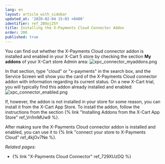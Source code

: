 ```yaml
---
lang: en
layout: article_with_sidebar
updated_at: '2020-02-04 15:03 +0400'
identifier: ref_2BXoj25Y
title: Installing the X-Payments Cloud Connector Addon
order: 200
published: true
---
```

You can find out whether the X-Payments Cloud connector addon is installed and enabled in your X-Cart 5 store by checking the section **My addons** of your X-Cart store Admin area:
![xpc_connector_myaddons.png]({{site.baseurl}}/attachments/ref_2BXoj25Y/xpc_connector_myaddons.png)

In that section, type "cloud" or "x-payments" in the search box, and the Service Screen will show you the card of the X-Payments Cloud connector addon with information regarding its current status. On a new X-Cart trial, you will typically find this addon already installed and enabled:
![xpc_connector_enabled.png]({{site.baseurl}}/attachments/ref_2BXoj25Y/xpc_connector_enabled.png)

If, however, the addon is not installed in your store for some reason, you can install it from the X-Cart App Store. To install the addon, follow the instructions from the section {% link "Installing Addons from the X-Cart App Store" ref_Vn1mMUw9 %}.

After making sure the X-Payments Cloud connector addon is installed and enabled, you can use it to {% link "connect your store to X-Payments Cloud" ref_4kjOv7Ne %}.

_Related pages:_
* {% link "X-Payments Cloud Connector" ref_729XUzDQ %}
